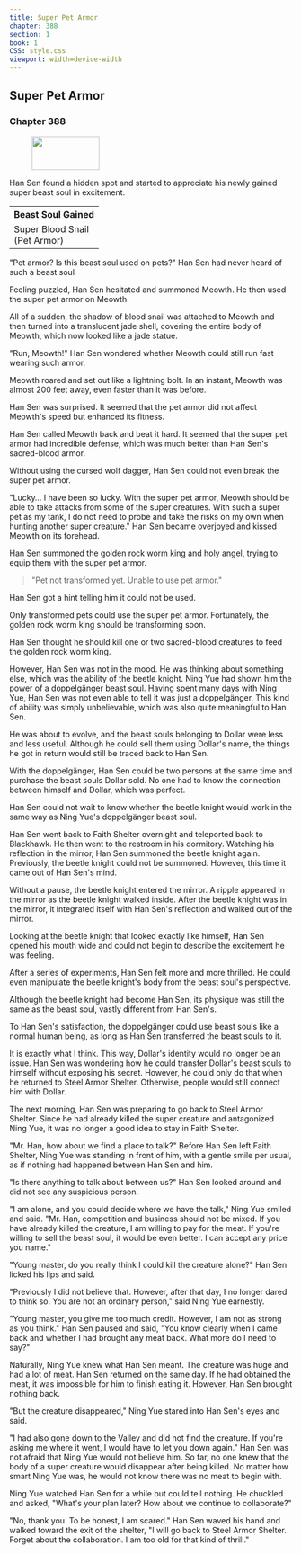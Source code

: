 ```yaml
---
title: Super Pet Armor
chapter: 388
section: 1
book: 1
CSS: style.css
viewport: width=device-width
---
```


## Super Pet Armor

### Chapter 388

<figure>
	<img src="../Images/gem.gif" alt="" id="gem" width="120" height="60" />
</figure>

Han Sen found a hidden spot and started to appreciate his newly gained super beast soul in excitement.

<div class="tables">
	<table class="beast">
		<tr>
			<th>Beast Soul Gained</th>
		</tr><tr>
			<td>Super Blood Snail<br>
				<span class="type">(Pet Armor)</span></td>
		</tr>
	</table>
	<!-- Type of beast soul of super creature blood snail: pet armor. -->
</div>

"Pet armor? Is this beast soul used on pets?" Han Sen had never heard of such a beast soul

Feeling puzzled, Han Sen hesitated and summoned Meowth. He then used the super pet armor on Meowth.

All of a sudden, the shadow of blood snail was attached to Meowth and then turned into a translucent jade shell, covering the entire body of Meowth, which now looked like a jade statue.

"Run, Meowth!" Han Sen wondered whether Meowth could still run fast wearing such armor.

Meowth roared and set out like a lightning bolt. In an instant, Meowth was almost 200 feet away, even faster than it was before.

Han Sen was surprised. It seemed that the pet armor did not affect Meowth's speed but enhanced its fitness.

Han Sen called Meowth back and beat it hard. It seemed that the super pet armor had incredible defense, which was much better than Han Sen's sacred-blood armor.

Without using the cursed wolf dagger, Han Sen could not even break the super pet armor.

"Lucky… I have been so lucky. With the super pet armor, Meowth should be able to take attacks from some of the super creatures. With such a super pet as my tank, I do not need to probe and take the risks on my own when hunting another super creature." Han Sen became overjoyed and kissed Meowth on its forehead.

Han Sen summoned the golden rock worm king and holy angel, trying to equip them with the super pet armor.

> "Pet not transformed yet. Unable to use pet armor."

Han Sen got a hint telling him it could not be used.

Only transformed pets could use the super pet armor. Fortunately, the golden rock worm king should be transforming soon.

Han Sen thought he should kill one or two sacred-blood creatures to feed the golden rock worm king.

However, Han Sen was not in the mood. He was thinking about something else, which was the ability of the beetle knight. Ning Yue had shown him the power of a doppelgänger beast soul. Having spent many days with Ning Yue, Han Sen was not even able to tell it was just a doppelgänger. This kind of ability was simply unbelievable, which was also quite meaningful to Han Sen.

He was about to evolve, and the beast souls belonging to Dollar were less and less useful. Although he could sell them using Dollar's name, the things he got in return would still be traced back to Han Sen.

With the doppelgänger, Han Sen could be two persons at the same time and purchase the beast souls Dollar sold. No one had to know the connection between himself and Dollar, which was perfect.

Han Sen could not wait to know whether the beetle knight would work in the same way as Ning Yue's doppelgänger beast soul.

Han Sen went back to Faith Shelter overnight and teleported back to Blackhawk. He then went to the restroom in his dormitory. Watching his reflection in the mirror, Han Sen summoned the beetle knight again. Previously, the beetle knight could not be summoned. However, this time it came out of Han Sen's mind.

Without a pause, the beetle knight entered the mirror. A ripple appeared in the mirror as the beetle knight walked inside. After the beetle knight was in the mirror, it integrated itself with Han Sen's reflection and walked out of the mirror.

Looking at the beetle knight that looked exactly like himself, Han Sen opened his mouth wide and could not begin to describe the excitement he was feeling.

After a series of experiments, Han Sen felt more and more thrilled. He could even manipulate the beetle knight's body from the beast soul's perspective.

Although the beetle knight had become Han Sen, its physique was still the same as the beast soul, vastly different from Han Sen's.

To Han Sen's satisfaction, the doppelgänger could use beast souls like a normal human being, as long as Han Sen transferred the beast souls to it.

It is exactly what I think. This way, Dollar's identity would no longer be an issue. Han Sen was wondering how he could transfer Dollar's beast souls to himself without exposing his secret. However, he could only do that when he returned to Steel Armor Shelter. Otherwise, people would still connect him with Dollar.

The next morning, Han Sen was preparing to go back to Steel Armor Shelter. Since he had already killed the super creature and antagonized Ning Yue, it was no longer a good idea to stay in Faith Shelter.

"Mr. Han, how about we find a place to talk?" Before Han Sen left Faith Shelter, Ning Yue was standing in front of him, with a gentle smile per usual, as if nothing had happened between Han Sen and him.

"Is there anything to talk about between us?" Han Sen looked around and did not see any suspicious person.

"I am alone, and you could decide where we have the talk," Ning Yue smiled and said. "Mr. Han, competition and business should not be mixed. If you have already killed the creature, I am willing to pay for the meat. If you're willing to sell the beast soul, it would be even better. I can accept any price you name."

"Young master, do you really think I could kill the creature alone?" Han Sen licked his lips and said.

"Previously I did not believe that. However, after that day, I no longer dared to think so. You are not an ordinary person," said Ning Yue earnestly.

"Young master, you give me too much credit. However, I am not as strong as you think." Han Sen paused and said, "You know clearly when I came back and whether I had brought any meat back. What more do I need to say?"

Naturally, Ning Yue knew what Han Sen meant. The creature was huge and had a lot of meat. Han Sen returned on the same day. If he had obtained the meat, it was impossible for him to finish eating it. However, Han Sen brought nothing back.

"But the creature disappeared," Ning Yue stared into Han Sen's eyes and said.

"I had also gone down to the Valley and did not find the creature. If you're asking me where it went, I would have to let you down again." Han Sen was not afraid that Ning Yue would not believe him. So far, no one knew that the body of a super creature would disappear after being killed. No matter how smart Ning Yue was, he would not know there was no meat to begin with.

Ning Yue watched Han Sen for a while but could tell nothing. He chuckled and asked, "What's your plan later? How about we continue to collaborate?"

"No, thank you. To be honest, I am scared." Han Sen waved his hand and walked toward the exit of the shelter, "I will go back to Steel Armor Shelter. Forget about the collaboration. I am too old for that kind of thrill."